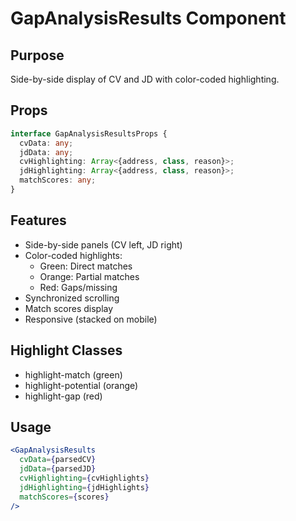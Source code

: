 # GapAnalysisResults Component

## Purpose
Side-by-side display of CV and JD with color-coded highlighting.

## Props
```typescript
interface GapAnalysisResultsProps {
  cvData: any;
  jdData: any;
  cvHighlighting: Array<{address, class, reason}>;
  jdHighlighting: Array<{address, class, reason}>;
  matchScores: any;
}
```

## Features
- Side-by-side panels (CV left, JD right)
- Color-coded highlights:
  - Green: Direct matches
  - Orange: Partial matches
  - Red: Gaps/missing
- Synchronized scrolling
- Match scores display
- Responsive (stacked on mobile)

## Highlight Classes
- highlight-match (green)
- highlight-potential (orange)
- highlight-gap (red)

## Usage
```jsx
<GapAnalysisResults
  cvData={parsedCV}
  jdData={parsedJD}
  cvHighlighting={cvHighlights}
  jdHighlighting={jdHighlights}
  matchScores={scores}
/>
```